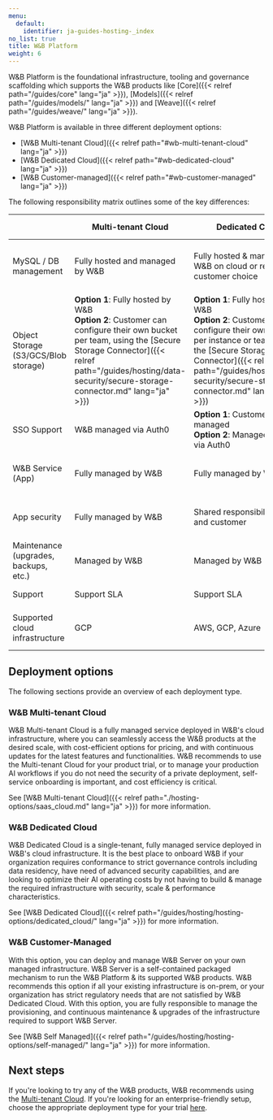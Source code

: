 ```yaml
---
menu:
  default:
    identifier: ja-guides-hosting-_index
no_list: true
title: W&B Platform
weight: 6
---
```


W&B Platform is the foundational infrastructure, tooling and governance scaffolding which supports the W&B products like [Core]({{< relref path="/guides/core" lang="ja" >}}), [Models]({{< relref path="/guides/models/" lang="ja" >}}) and [Weave]({{< relref path="/guides/weave/" lang="ja" >}}). 

W&B Platform is available in three different deployment options:

* [W&B Multi-tenant Cloud]({{< relref path="#wb-multi-tenant-cloud" lang="ja" >}})
* [W&B Dedicated Cloud]({{< relref path="#wb-dedicated-cloud" lang="ja" >}})
* [W&B Customer-managed]({{< relref path="#wb-customer-managed" lang="ja" >}})

The following responsibility matrix outlines some of the key differences:

|                                      | Multi-tenant Cloud                | Dedicated Cloud                                                     | Customer-managed |
|--------------------------------------|-----------------------------------|---------------------------------------------------------------------|------------------|
| MySQL / DB management                | Fully hosted and managed by W&B     | Fully hosted & managed by W&B on cloud or region of customer choice | Fully hosted and managed by customer |
| Object Storage (S3/GCS/Blob storage) | **Option 1**: Fully hosted by W&B<br />**Option 2**: Customer can configure their own bucket per team, using the [Secure Storage Connector]({{< relref path="/guides/hosting/data-security/secure-storage-connector.md" lang="ja" >}})  | **Option 1**: Fully hosted by W&B<br />**Option 2**: Customer can configure their own bucket per instance or team, using the [Secure Storage Connector]({{< relref path="/guides/hosting/data-security/secure-storage-connector.md" lang="ja" >}}) | Fully hosted and managed by customer |
| SSO Support                          | W&B managed via Auth0             | **Option 1**: Customer managed<br />**Option 2**: Managed by W&B via Auth0 | Fully managed by customer   |
| W&B Service (App)                    | Fully managed by W&B              | Fully managed by W&B                                                | Fully managed by customer          |
| App security                         | Fully managed by W&B              | Shared responsibility of W&B and customer                           | Fully manbaged by customer         |
| Maintenance (upgrades, backups, etc.)| Managed by W&B | Managed by W&B | Managed by customer |
| Support                              | Support SLA                       | Support SLA                                                         | Support SLA |
| Supported cloud infrastructure       | GCP                               | AWS, GCP, Azure                                                     | AWS, GCP, Azure, On-Prem bare-metal |

## Deployment options
The following sections provide an overview of each deployment type. 

### W&B Multi-tenant Cloud
W&B Multi-tenant Cloud is a fully managed service deployed in W&B's cloud infrastructure, where you can seamlessly access the W&B products at the desired scale, with cost-efficient options for pricing, and with continuous updates for the latest features and functionalities. W&B recommends to use the Multi-tenant Cloud for your product trial, or to manage your production AI workflows if you do not need the security of a private deployment, self-service onboarding is important, and cost efficiency is critical.

See [W&B Multi-tenant Cloud]({{< relref path="./hosting-options/saas_cloud.md" lang="ja" >}}) for more information. 

### W&B Dedicated Cloud
W&B Dedicated Cloud is a single-tenant, fully managed service deployed in W&B's cloud infrastructure. It is the best place to onboard W&B if your organization requires conformance to strict governance controls including data residency, have need of advanced security capabilities, and are looking to optimize their AI operating costs by not having to build & manage the required infrastructure with security, scale & performance characteristics.

See [W&B Dedicated Cloud]({{< relref path="/guides/hosting/hosting-options/dedicated_cloud/" lang="ja" >}}) for more information.

### W&B Customer-Managed
With this option, you can deploy and manage W&B Server on your own managed infrastructure. W&B Server is a self-contained packaged mechanism to run the W&B Platform & its supported W&B products. W&B recommends this option if all your existing infrastructure is on-prem, or your organization has strict regulatory needs that are not satisfied by W&B Dedicated Cloud. With this option, you are fully responsible to manage the provisioning, and continuous maintenance & upgrades of the infrastructure required to support W&B Server.

See [W&B Self Managed]({{< relref path="/guides/hosting/hosting-options/self-managed/" lang="ja" >}}) for more information.

## Next steps

If you're looking to try any of the W&B products, W&B recommends using the [Multi-tenant Cloud](https://wandb.ai/home). If you're looking for an enterprise-friendly setup, choose the appropriate deployment type for your trial [here](https://wandb.ai/site/enterprise-trial).